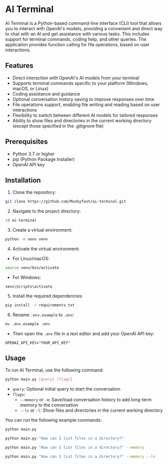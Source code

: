 # AI Terminal

AI Terminal is a Python-based command-line interface (CLI) tool that allows you to interact with OpenAI's models, providing a convenient and direct way to chat with an AI and get assistance with various tasks. This includes support for terminal commands, coding help, and other queries. The application provides function calling for file operations, based on user interactions.

## Features

- Direct interaction with OpenAI's AI models from your terminal
- Supports terminal commands specific to your platform (Windows, macOS, or Linux)
- Coding assistance and guidance
- Optional conversation history saving to improve responses over time
- File operations support, enabling file writing and reading based on user interactions
- Flexibility to switch between different AI models for tailored responses
- Ability to show files and directories in the current working directory (except those specified in the .gitignore file)

## Prerequisites

- Python 3.7 or higher
- pip (Python Package Installer)
- OpenAI API key

## Installation

1. Clone the repository:

```bash
git clone https://github.com/Munkyfoot/ai-terminal.git
```

2. Navigate to the project directory:

```bash
cd ai-terminal
```

3. Create a virtual environment:

```bash
python -m venv venv
```

4. Activate the virtual environment:

- For Linux/macOS:

```bash
source venv/bin/activate
```

- For Windows:

```batch
venv\Scripts\activate
```

5. Install the required dependencies:

```bash
pip install -r requirements.txt
```

6. Rename `.env.example` to `.env`:

```bash
mv .env.example .env
```

- Then open the `.env` file in a text editor and add your OpenAI API key:

```
OPENAI_API_KEY="YOUR_API_KEY"
```

## Usage

To run AI Terminal, use the following command:

```bash
python main.py [query] [flags]
```

- `query`: Optional initial query to start the conversation
- `flags`:
  - `--memory` or `-m`: Save/load conversation history to add long-term memory to the conversation
  - `--ls` or `-l`: Show files and directories in the current working directory

You can run the following example commands:

```bash
python main.py
```

```bash
python main.py "How can I list files in a directory?"
```

```bash
python main.py "How can I list files in a directory?" --memory
```

```bash
python main.py "How can I list files in a directory?" --memory --ls
```
